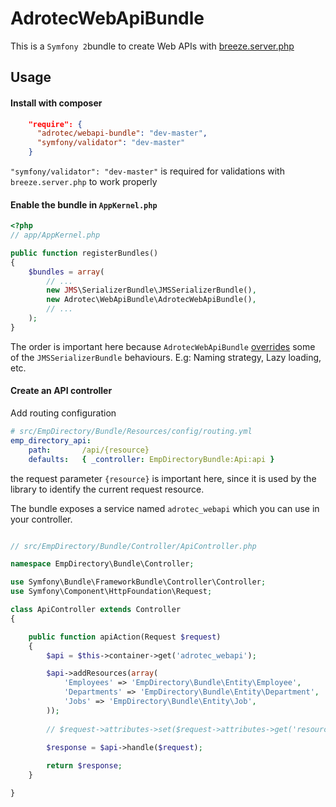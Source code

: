 # AdrotecWebApiBundle

This is a `Symfony 2`bundle to create Web APIs with [breeze.server.php](http://github.com/adrotec/breeze.server.php)

## Usage

#### Install with composer

```json
    "require": {
      "adrotec/webapi-bundle": "dev-master",
      "symfony/validator": "dev-master"
    }
```

`"symfony/validator": "dev-master"` is required for validations with `breeze.server.php` to work properly

#### Enable the bundle  in `AppKernel.php`

```php
<?php
// app/AppKernel.php

public function registerBundles()
{
    $bundles = array(
        // ...
        new JMS\SerializerBundle\JMSSerializerBundle(),
        new Adrotec\WebApiBundle\AdrotecWebApiBundle(),
        // ...
    );
}
```

The order is important here because `AdrotecWebApiBundle` [overrides](https://github.com/adrotec/AdrotecWebApiBundle/blob/master/Resources/config/services.xml) some of the `JMSSerializerBundle` behaviours. E.g: Naming strategy, Lazy loading, etc.


#### Create an API controller

Add routing configuration

```yaml
# src/EmpDirectory/Bundle/Resources/config/routing.yml
emp_directory_api:
    path:       /api/{resource}
    defaults:   { _controller: EmpDirectoryBundle:Api:api }
```

the request parameter `{resource}` is important here, since it is used by the library to identify the current request resource.

The bundle exposes a service named `adrotec_webapi` which you can use in your controller.

```php

// src/EmpDirectory/Bundle/Controller/ApiController.php

namespace EmpDirectory\Bundle\Controller;

use Symfony\Bundle\FrameworkBundle\Controller\Controller;
use Symfony\Component\HttpFoundation\Request;

class ApiController extends Controller
{

    public function apiAction(Request $request)
    {
        $api = $this->container->get('adrotec_webapi');

        $api->addResources(array(
            'Employees' => 'EmpDirectory\Bundle\Entity\Employee',
            'Departments' => 'EmpDirectory\Bundle\Entity\Department',
            'Jobs' => 'EmpDirectory\Bundle\Entity\Job',
        ));
        
        // $request->attributes->set($request->attributes->get('resource'));

        $response = $api->handle($request);
        
        return $response;
    }

}

```
